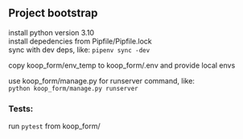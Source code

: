 ## Project bootstrap
install python version 3.10 <br>
install depedencies from Pipfile/Pipfile.lock <br>
sync with dev deps, like: `pipenv sync -dev`

copy koop_form/env_temp to koop_form/.env and provide local envs

use koop_form/manage.py for runserver command, like: <br>
`python koop_form/manage.py runserver`

### Tests:
run `pytest` from koop_form/

